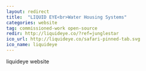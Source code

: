 ```yaml
---
layout: redirect
title:  "LIQUID EYE<br>Water Housing Systems"
categories: website
tag: commissioned-work open-source
redir: http://liquideye.co/?ref=junglestar
ico_url: http://liquideye.co/safari-pinned-tab.svg
ico_name: liquideye
---
```


liquideye website
